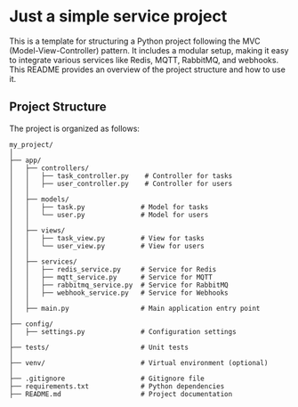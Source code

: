 # Just a simple service project

This is a template for structuring a Python project following the MVC (Model-View-Controller) pattern. It includes a modular setup, making it easy to integrate various services like Redis, MQTT, RabbitMQ, and webhooks. This README provides an overview of the project structure and how to use it.

## Project Structure

The project is organized as follows:

```plaintext
my_project/
│
├── app/
│   ├── controllers/
│   │   ├── task_controller.py    # Controller for tasks
│   │   ├── user_controller.py    # Controller for users
│   │
│   ├── models/
│   │   ├── task.py              # Model for tasks
│   │   └── user.py              # Model for users
│   │
│   ├── views/
│   │   ├── task_view.py         # View for tasks
│   │   └── user_view.py         # View for users
│   │
│   ├── services/
│   │   ├── redis_service.py     # Service for Redis
│   │   ├── mqtt_service.py      # Service for MQTT
│   │   ├── rabbitmq_service.py  # Service for RabbitMQ
│   │   ├── webhook_service.py   # Service for Webhooks
│   │
│   ├── main.py                  # Main application entry point
│
├── config/
│   ├── settings.py              # Configuration settings
│
├── tests/                       # Unit tests
│
├── venv/                        # Virtual environment (optional)
│
├── .gitignore                   # Gitignore file
├── requirements.txt             # Python dependencies
├── README.md                    # Project documentation
